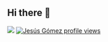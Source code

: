 ## Hi there 👋
![](https://komarev.com/ghpvc/?username=jggomeztocino)
[![Jesús Gómez profile views](https://u8views.com/api/v1/github/profiles/90068817/views/day-week-month-total-count.svg)](https://u8views.com/github/jggomeztocino)

<!--
**jggomeztocino/jggomeztocino** is a ✨ _special_ ✨ repository because its `README.md` (this file) appears on your GitHub profile.

Here are some ideas to get you started:

- 🔭 I’m currently working on ...
- 🌱 I’m currently learning ...
- 👯 I’m looking to collaborate on ...
- 🤔 I’m looking for help with ...
- 💬 Ask me about ...
- 📫 How to reach me: ...
- 😄 Pronouns: ...
- ⚡ Fun fact: ...
-->
